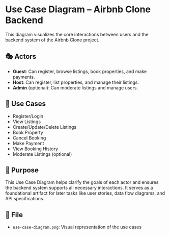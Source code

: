 # Use Case Diagram – Airbnb Clone Backend

This diagram visualizes the core interactions between users and the backend system of the Airbnb Clone project.

## 🎭 Actors
- **Guest**: Can register, browse listings, book properties, and make payments.
- **Host**: Can register, list properties, and manage their listings.
- **Admin** (optional): Can moderate listings and manage users.

## 🧩 Use Cases
- Register/Login
- View Listings
- Create/Update/Delete Listings
- Book Property
- Cancel Booking
- Make Payment
- View Booking History
- Moderate Listings (optional)

## 📌 Purpose
This Use Case Diagram helps clarify the goals of each actor and ensures the backend system supports all necessary interactions. It serves as a foundational artifact for later tasks like user stories, data flow diagrams, and API specifications.

## 📁 File
- `use-case-diagram.png`: Visual representation of the use cases

